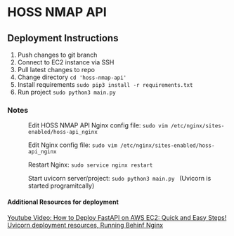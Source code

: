 # HOSS NMAP API

<h2>Deployment Instructions</h2>
<ol>
  <li>Push changes to git branch</li>
  <li>Connect to EC2 instance via SSH</li>
  <li>Pull latest changes to repo</li>
  <li>Change directory <code>cd 'hoss-nmap-api'</code></li>
  <li>Install requirements <code>sudo pip3 install -r requirements.txt</code></li>
  <li>Run project <code>sudo python3 main.py</code></li>
</ol>

<h3>Notes</h3>
<ol>
  <ul>Edit HOSS NMAP API Nginx config file: <code>sudo vim /etc/nginx/sites-enabled/hoss-api_nginx</code></ul>
  <ul>Edit Nginx config file: <code>sudo vim /etc/nginx/sites-enabled/hoss-api_nginx</code></ul>
  <ul>Restart Nginx: <code>sudo service nginx restart</code></ul>
  <ul>Start uvicorn server/project: <code>sudo python3 main.py </code> (Uvicorn is started programitcally)</ul>
</ol>

<h4>Additional Resources for deployment</h4>
<a href="https://www.youtube.com/watch?v=SgSnz7kW-Ko&t=534s">Youtube Video: How to Deploy FastAPI on AWS EC2: Quick and Easy Steps!</a>
<a href="https://www.uvicorn.org/deployment/#running-behind-nginx">Uvicorn deployment resources, Running Behinf Nginx</a>


